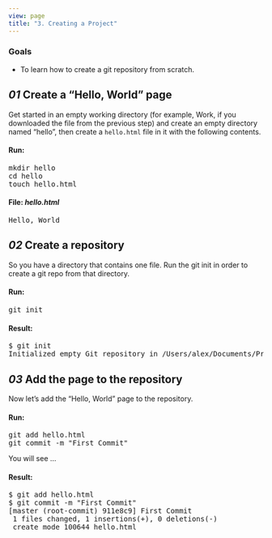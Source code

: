 ```yaml
---
view: page
title: "3. Creating a Project"
---
```


<h3>Goals</h3>

<ul><li>To learn how to create a git repository from scratch.</li></ul>

<h2><em>01</em> Create a “Hello, World” page</h2>

<p>Get started in an empty working directory (for example, Work, if you downloaded the file from the previous step) and create an empty directory named “hello”, then create a <code>hello.html</code> file in it with the following contents.</p>

<h4 class="h4-pre">Run:</h4>

<pre class="instructions">mkdir hello
cd hello
touch hello.html</pre>

<h4 class="h4-pre">File: <em>hello.html</em></h4>

<pre class="file">Hello, World</pre>

<h2><em>02</em> Create a repository</h2>

<p>So you have a directory that contains one file. Run the git init in order to create a git repo from that directory.</p>

<h4 class="h4-pre">Run:</h4>

<pre class="instructions">git init</pre>

<h4 class="h4-pre">Result:</h4>

<pre class="sample">$ git init
Initialized empty Git repository in /Users/alex/Documents/Presentations/githowto/auto/hello/.git/
</pre>

<h2><em>03</em> Add the page to the repository</h2>

<p>Now let&#8217;s add the “Hello, World” page to the repository.</p>

<h4 class="h4-pre">Run:</h4>

<pre class="instructions">git add hello.html
git commit -m "First Commit"</pre>

<p>You will see &#8230;</p>

<h4 class="h4-pre">Result:</h4>

<pre class="sample">$ git add hello.html
$ git commit -m "First Commit"
[master (root-commit) 911e8c9] First Commit
 1 files changed, 1 insertions(+), 0 deletions(-)
 create mode 100644 hello.html</pre>